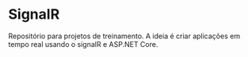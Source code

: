 # SignalR
Repositório para projetos de treinamento.
A ideia é criar aplicações em tempo real usando o signalR e ASP.NET Core.
